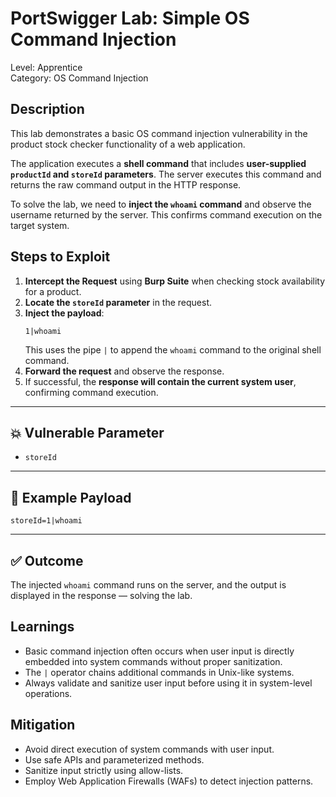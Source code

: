# PortSwigger Lab: Simple OS Command Injection

Level: Apprentice  
Category: OS Command Injection  

##  Description

This lab demonstrates a basic OS command injection vulnerability in the product stock checker functionality of a web application.

The application executes a **shell command** that includes **user-supplied `productId` and `storeId` parameters**. The server executes this command and returns the raw command output in the HTTP response.

To solve the lab, we need to **inject the `whoami` command** and observe the username returned by the server. This confirms command execution on the target system.


## Steps to Exploit

1. **Intercept the Request** using **Burp Suite** when checking stock availability for a product.
2. **Locate the `storeId` parameter** in the request.
3. **Inject the payload**:
   ```
   1|whoami
   ```
   This uses the pipe `|` to append the `whoami` command to the original shell command.
4. **Forward the request** and observe the response.
5. If successful, the **response will contain the current system user**, confirming command execution.

---

## 💥 Vulnerable Parameter

- `storeId`

---

## 🧪 Example Payload

```
storeId=1|whoami
```

---

## ✅ Outcome

The injected `whoami` command runs on the server, and the output is displayed in the response — solving the lab.


## Learnings

- Basic command injection often occurs when user input is directly embedded into system commands without proper sanitization.
- The `|` operator chains additional commands in Unix-like systems.
- Always validate and sanitize user input before using it in system-level operations.

##  Mitigation

- Avoid direct execution of system commands with user input.
- Use safe APIs and parameterized methods.
- Sanitize input strictly using allow-lists.
- Employ Web Application Firewalls (WAFs) to detect injection patterns.
